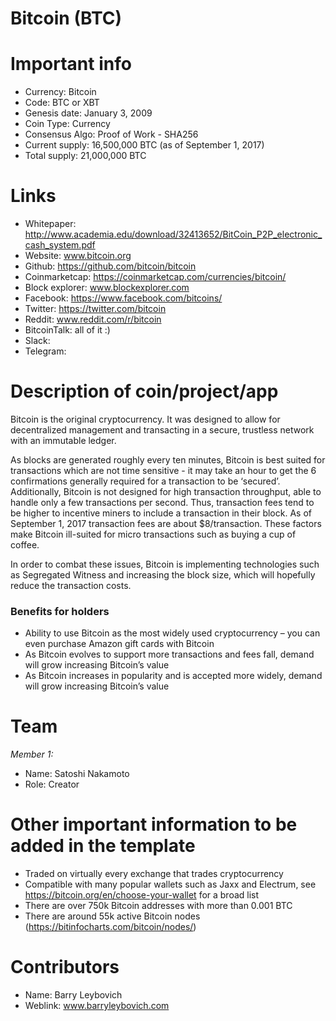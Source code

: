 # Bitcoin (BTC) 

# Important info

+ Currency: Bitcoin
+ Code: BTC or XBT
+ Genesis date: January 3, 2009
+ Coin Type: Currency
+ Consensus Algo: Proof of Work - SHA256
+ Current supply: 16,500,000 BTC (as of September 1, 2017)
+ Total supply: 21,000,000 BTC



# Links

+ Whitepaper: http://www.academia.edu/download/32413652/BitCoin_P2P_electronic_cash_system.pdf
+ Website: www.bitcoin.org
+ Github: https://github.com/bitcoin/bitcoin
+ Coinmarketcap: https://coinmarketcap.com/currencies/bitcoin/
+ Block explorer: www.blockexplorer.com
+ Facebook: https://www.facebook.com/bitcoins/
+ Twitter: https://twitter.com/bitcoin
+ Reddit: www.reddit.com/r/bitcoin
+ BitcoinTalk: all of it :)  
+ Slack: 
+ Telegram:



# Description of coin/project/app
Bitcoin is the original cryptocurrency. It was designed to allow for decentralized management and transacting in a secure, trustless network with an immutable ledger. 

As blocks are generated roughly every ten minutes, Bitcoin is best suited for transactions which are not time sensitive - it may take an hour to get the 6 confirmations generally required for a transaction to be ‘secured’. Additionally, Bitcoin is not designed for high transaction throughput, able to handle only a few transactions per second. Thus, transaction fees tend to be higher to incentive miners to include a transaction in their block. As of September 1, 2017 transaction fees are about $8/transaction. These factors make Bitcoin ill-suited for micro transactions such as buying a cup of coffee. 

In order to combat these issues, Bitcoin is implementing technologies such as Segregated Witness and increasing the block size, which will hopefully reduce the transaction costs. 


### Benefits for holders
+ Ability to use Bitcoin as the most widely used cryptocurrency – you can even purchase Amazon gift cards with Bitcoin
+ As Bitcoin evolves to support more transactions and fees fall, demand will grow increasing Bitcoin’s value 
+ As Bitcoin increases in popularity and is accepted more widely, demand will grow increasing Bitcoin’s value



# Team

*Member 1:*
+ Name: Satoshi Nakamoto
+ Role: Creator



# Other important information to be added in the template
+ Traded on virtually every exchange that trades cryptocurrency
+ Compatible with many popular wallets such as Jaxx and Electrum, see https://bitcoin.org/en/choose-your-wallet for a broad list
+ There are over 750k Bitcoin addresses with more than 0.001 BTC
+ There are around 55k active Bitcoin nodes (https://bitinfocharts.com/bitcoin/nodes/)


# Contributors
+ Name: Barry Leybovich 
+ Weblink: www.barryleybovich.com 
